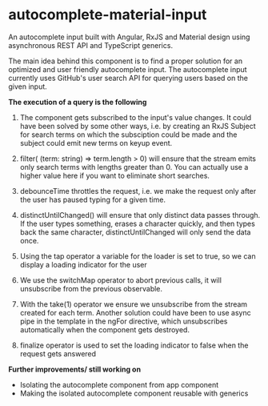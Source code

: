 # autocomplete-material-input
An autocomplete input built with Angular, RxJS and Material design using asynchronous REST API and TypeScript generics.

The main idea behind this component is to find a proper solution for an optimized and user friendly autocomplete input.
The autocomplete input currently uses GitHub's user search API for querying users based on the given input.

**The execution of a query is the following**
1. The component gets subscribed to the input's value changes. It could have been solved by some other ways, i.e. by creating an RxJS Subject for search terms on which the subsciption could be made and the subject could emit new terms on keyup event.

2. filter( (term: string) => term.length > 0) will ensure that the stream emits only search terms with lengths greater than 0. You can actually use a higher value here if you want to eliminate short searches.

3. debounceTime throttles the request, i.e. we make the request only after the user has paused typing for a given time.

4. distinctUntilChanged() will ensure that only distinct data passes through. If the user types something, erases a character quickly, and then types back the same character, distinctUntilChanged will only send the data once.

5. Using the tap operator a variable for the loader is set to true, so we can display a loading indicator for the user

6. We use the switchMap operator to abort previous calls, it will unsubscribe from the previous observable.

7. With the take(1) operator we ensure we unsubscribe from the stream created for each term. Another solution could have been to use async pipe in the template in the ngFor directive, which unsubscribes automatically when the component gets destroyed.

8. finalize operator is used to set the loading indicator to false when the request gets answered

**Further improvements/ still working on**
- Isolating the autocomplete component from app component
- Making the isolated autocomplete component reusable with generics

